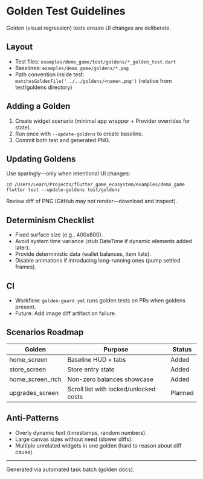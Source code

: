 # Golden Test Guidelines

Golden (visual regression) tests ensure UI changes are deliberate.

## Layout

-    Test files: `examples/demo_game/test/goldens/*_golden_test.dart`
-    Baselines: `examples/demo_game/goldens/*.png`
-    Path convention inside test: `matchesGoldenFile('../../goldens/<name>.png')` (relative from test/goldens directory)

## Adding a Golden

1. Create widget scenario (minimal app wrapper + Provider overrides for state).
2. Run once with `--update-goldens` to create baseline.
3. Commit both test and generated PNG.

## Updating Goldens

Use sparingly—only when intentional UI changes:

```
cd /Users/Learn/Projects/flutter_game_ecosystem/examples/demo_game
flutter test --update-goldens test/goldens
```

Review diff of PNG (GitHub may not render—download and inspect).

## Determinism Checklist

-    Fixed surface size (e.g., 400x800).
-    Avoid system time variance (stub DateTime if dynamic elements added later).
-    Provide deterministic data (wallet balances, item lists).
-    Disable animations if introducing long-running ones (pump settled frames).

## CI

-    Workflow: `golden-guard.yml` runs golden tests on PRs when goldens present.
-    Future: Add image diff artifact on failure.

## Scenarios Roadmap

| Golden           | Purpose                                | Status  |
| ---------------- | -------------------------------------- | ------- |
| home_screen      | Baseline HUD + tabs                    | Added   |
| store_screen     | Store entry state                      | Added   |
| home_screen_rich | Non-zero balances showcase             | Added   |
| upgrades_screen  | Scroll list with locked/unlocked costs | Planned |

## Anti-Patterns

-    Overly dynamic text (timestamps, random numbers).
-    Large canvas sizes without need (slower diffs).
-    Multiple unrelated widgets in one golden (hard to reason about diff cause).

---

Generated via automated task batch (golden docs).
